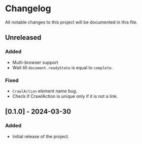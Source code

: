 # Changelog

All notable changes to this project will be documented in this file.

## Unreleased

### Added
- Multi-browser support
- Wait till `document.readyState` is equal to `complete`.

### Fixed
- `CrawlAction` element name bug.
- Check if CrawlAction is unique only if it is not a link.

## [0.1.0] - 2024-03-30
### Added
- Initial release of the project.
